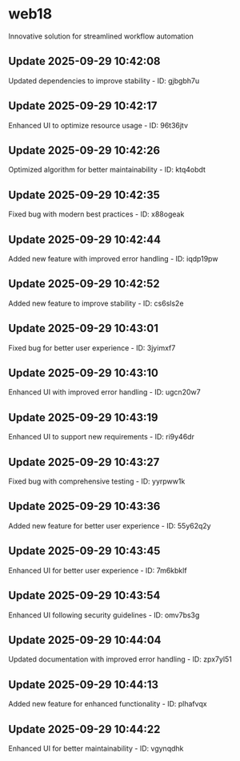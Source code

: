 # web18
Innovative solution for streamlined workflow automation

## Update 2025-09-29 10:42:08
Updated dependencies to improve stability - ID: gjbgbh7u


## Update 2025-09-29 10:42:17
Enhanced UI to optimize resource usage - ID: 96t36jtv


## Update 2025-09-29 10:42:26
Optimized algorithm for better maintainability - ID: ktq4obdt


## Update 2025-09-29 10:42:35
Fixed bug with modern best practices - ID: x88ogeak


## Update 2025-09-29 10:42:44
Added new feature with improved error handling - ID: iqdp19pw


## Update 2025-09-29 10:42:52
Added new feature to improve stability - ID: cs6sls2e


## Update 2025-09-29 10:43:01
Fixed bug for better user experience - ID: 3jyimxf7


## Update 2025-09-29 10:43:10
Enhanced UI with improved error handling - ID: ugcn20w7


## Update 2025-09-29 10:43:19
Enhanced UI to support new requirements - ID: ri9y46dr


## Update 2025-09-29 10:43:27
Fixed bug with comprehensive testing - ID: yyrpww1k


## Update 2025-09-29 10:43:36
Added new feature for better user experience - ID: 55y62q2y


## Update 2025-09-29 10:43:45
Enhanced UI for better user experience - ID: 7m6kbklf


## Update 2025-09-29 10:43:54
Enhanced UI following security guidelines - ID: omv7bs3g


## Update 2025-09-29 10:44:04
Updated documentation with improved error handling - ID: zpx7yl51


## Update 2025-09-29 10:44:13
Added new feature for enhanced functionality - ID: plhafvqx


## Update 2025-09-29 10:44:22
Enhanced UI for better maintainability - ID: vgynqdhk

